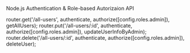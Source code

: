Node.js Authentication & Role-based Autorizaion API

router.get('/all-users', authenticate, authorize([config.roles.admin]), getAllUsers);
router.put('/all-users/:id', authenticate, authorize([config.roles.admin]), updateUserInfoByAdmin);
router.delete('/all-users/:id', authenticate, authorize([config.roles.admin]), deleteUser);
